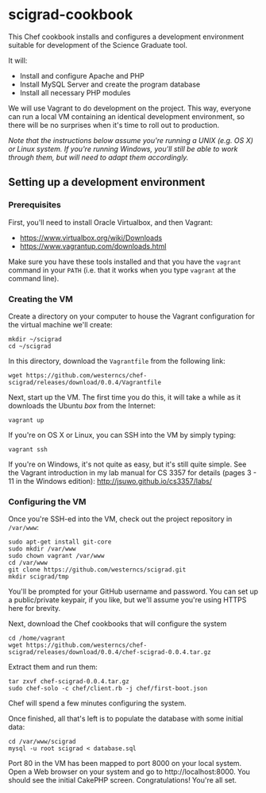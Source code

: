 # scigrad-cookbook

This Chef cookbook installs and configures a development environment suitable for development of the Science Graduate tool.  

It will:

* Install and configure Apache and PHP
* Install MySQL Server and create the program database
* Install all necessary PHP modules

We will use Vagrant to do development on the project.  This way, everyone can run a local VM containing an identical development environment, so there will be no surprises when it's time to roll out to production.

*Note that the instructions below assume you're running a UNIX (e.g. OS X) or Linux system.  If you're running Windows, you'll still be able to work through them, but will need to adapt them accordingly.*

## Setting up a development environment

### Prerequisites
First, you'll need to install Oracle Virtualbox, and then Vagrant:

* https://www.virtualbox.org/wiki/Downloads
* https://www.vagrantup.com/downloads.html

Make sure you have these tools installed and that you have the `vagrant` command in your `PATH` (i.e. that it works when you type `vagrant` at the command line).

### Creating the VM

Create a directory on your computer to house the Vagrant configuration for the virtual machine we'll create:

```
mkdir ~/scigrad
cd ~/scigrad
```

In this directory, download the `Vagrantfile` from the following link:

```
wget https://github.com/westerncs/chef-scigrad/releases/download/0.0.4/Vagrantfile
```

Next, start up the VM.  The first time you do this, it will take a while as it downloads the Ubuntu *box* from the Internet:

```
vagrant up
```

If you're on OS X or Linux, you can SSH into the VM by simply typing:

```
vagrant ssh
```

If you're on Windows, it's not quite as easy, but it's still quite simple.  See the Vagrant introduction in my lab manual for CS 3357 for details (pages 3 - 11 in the Windows edition): http://jsuwo.github.io/cs3357/labs/

### Configuring the VM

Once you're SSH-ed into the VM, check out the project repository in `/var/www`:

```
sudo apt-get install git-core
sudo mkdir /var/www
sudo chown vagrant /var/www
cd /var/www
git clone https://github.com/westerncs/scigrad.git
mkdir scigrad/tmp
```

You'll be prompted for your GitHub username and password.  You can set up a public/private keypair, if you like, but we'll assume you're using HTTPS here for brevity.

Next, download the Chef cookbooks that will configure the system

```
cd /home/vagrant
wget https://github.com/westerncs/chef-scigrad/releases/download/0.0.4/chef-scigrad-0.0.4.tar.gz
```

Extract them and run them:

```
tar zxvf chef-scigrad-0.0.4.tar.gz
sudo chef-solo -c chef/client.rb -j chef/first-boot.json
```

Chef will spend a few minutes configuring the system.

Once finished, all that's left is to populate the database with some initial data:

```
cd /var/www/scigrad
mysql -u root scigrad < database.sql
```

Port 80 in the VM has been mapped to port 8000 on your local system.  Open a Web browser on your system and go to http://localhost:8000.  You should see the initial CakePHP screen.  Congratulations!  You're all set.
